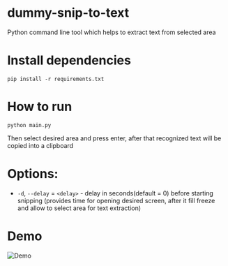 # dummy-snip-to-text

Python command line tool which helps to extract text from selected area

# Install dependencies
`pip install -r requirements.txt`

# How to run
`python main.py`

Then select desired area and press enter, after that recognized text will be copied into a clipboard 

# Options:
*  `-d`, `--delay` = `<delay>` - delay in seconds(default = 0) before starting snipping (provides time for opening desired screen, after it fill freeze and allow to select area for text extraction)

# Demo
![Demo](https://user-images.githubusercontent.com/67400092/200331114-2bf5a5f4-5bf7-4cc6-aa85-e35192382600.gif)
